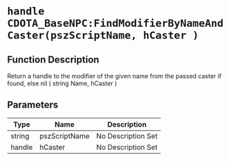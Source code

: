 # `handle CDOTA_BaseNPC:FindModifierByNameAndCaster(pszScriptName, hCaster )`
## Function Description
Return a handle to the modifier of the given name from the passed caster if found, else nil ( string Name, hCaster )
## Parameters
Type|Name|Description
--|--|--
string|pszScriptName|No Description Set
handle|hCaster|No Description Set
